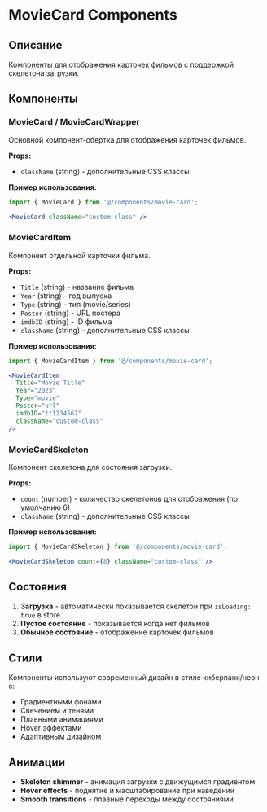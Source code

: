 # MovieCard Components

## Описание
Компоненты для отображения карточек фильмов с поддержкой скелетона загрузки.

## Компоненты

### MovieCard / MovieCardWrapper
Основной компонент-обертка для отображения карточек фильмов.

**Props:**
- `className` (string) - дополнительные CSS классы

**Пример использования:**
```jsx
import { MovieCard } from '@/components/movie-card';

<MovieCard className="custom-class" />
```

### MovieCardItem
Компонент отдельной карточки фильма.

**Props:**
- `Title` (string) - название фильма
- `Year` (string) - год выпуска
- `Type` (string) - тип (movie/series)
- `Poster` (string) - URL постера
- `imdbID` (string) - ID фильма
- `className` (string) - дополнительные CSS классы

**Пример использования:**
```jsx
import { MovieCardItem } from '@/components/movie-card';

<MovieCardItem 
  Title="Movie Title"
  Year="2023"
  Type="movie"
  Poster="url"
  imdbID="tt1234567"
  className="custom-class"
/>
```

### MovieCardSkeleton
Компонент скелетона для состояния загрузки.

**Props:**
- `count` (number) - количество скелетонов для отображения (по умолчанию 6)
- `className` (string) - дополнительные CSS классы

**Пример использования:**
```jsx
import { MovieCardSkeleton } from '@/components/movie-card';

<MovieCardSkeleton count={8} className="custom-class" />
```

## Состояния

1. **Загрузка** - автоматически показывается скелетон при `isLoading: true` в store
2. **Пустое состояние** - показывается когда нет фильмов
3. **Обычное состояние** - отображение карточек фильмов

## Стили

Компоненты используют современный дизайн в стиле киберпанк/неон с:
- Градиентными фонами
- Свечением и тенями
- Плавными анимациями
- Hover эффектами
- Адаптивным дизайном

## Анимации

- **Skeleton shimmer** - анимация загрузки с движущимся градиентом
- **Hover effects** - поднятие и масштабирование при наведении
- **Smooth transitions** - плавные переходы между состояниями
